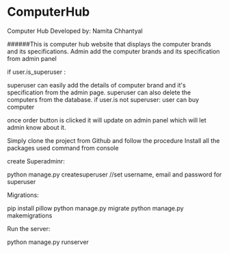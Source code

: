 # ComputerHub
Computer Hub
Developed by: Namita Chhantyal

######This is computer hub website that displays the computer brands and its specifications.
Admin add the computer brands and its specification from admin panel

if user.is_superuser :


superuser can easily add the details of computer brand and it's specification from the admin page.
superuser can also delete the computers from the database.
if user.is not superuser:
user can buy computer

once order button is clicked it will update on admin panel which will let admin know about it.

Simply clone the project from Github and follow the procedure
Install all the packages used command from console

create Superadminr:


python manage.py createsuperuser //set username, email and password for superuser

Migrations:


pip install pillow
python manage.py migrate
python manage.py makemigrations

Run the server:


python manage.py runserver
